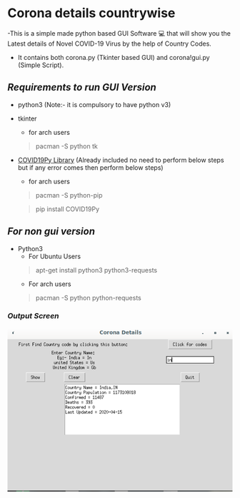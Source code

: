 # Corona details countrywise

-This is a simple made python based GUI Software :computer: that will show you the Latest details of Novel COVID-19 Virus by the help of Country Codes. 
- It contains both corona.py (Tkinter based GUI) and corona!gui.py (Simple Script).

## *Requirements to run GUI Version*
 - python3  (Note:- it is compulsory to have python v3)
 - tkinter
   - for arch users
   > pacman -S python tk
 - [COVID19Py Library](https://pypi.org/project/COVID19Py/)  (Already included no need to perform below steps but if any error comes then perform below steps)
   - for arch users
   > pacman -S python-pip
   
   > pip install COVID19Py
## *For non gui version*
 - Python3
   - For Ubuntu Users
   > apt-get install python3 python3-requests
   - For arch users
   > pacman -S python python-requests
   
### *Output Screen*  
  <p align="center">
<img align=middle src="https://github.com/Mrkartik/corona/blob/master/ss.png" alt="Star Logo">
</p>
